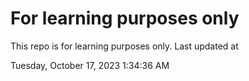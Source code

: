 # For learning purposes only
This repo is for learning purposes only.
Last updated at

Tuesday, October 17, 2023 1:34:36 AM

